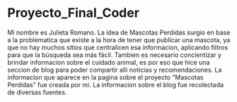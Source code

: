 # Proyecto_Final_Coder

Mi nombre es Julieta Romano.
La idea de Mascotas Perdidas surgio en base a la problematica que existe a la hora de tener que publicar una mascota, ya que no hay muchos sitios que centralicen esa informacion, aplicando filtros para que la búsqueda sea más fácil.
Tambien es necesario concientizar y brindar informacion sobre el cuidado animal, es por eso que hice una seccion de blog para poder compartir alli noticias y recomendaciones.
La informacion que aparece en la pagina sobre el proyecto "Mascotas Perdidas" fue creada por mi.
La informacion sobre el blog fue recolectada de diversas fuentes.

